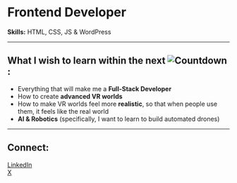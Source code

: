 # Frontend Developer

**Skills:** HTML, CSS, JS & WordPress

---

## What I wish to learn within the next ![Countdown](https://img.shields.io/badge/Launch-in%2030%20days-brightgreen):
- Everything that will make me a **Full-Stack Developer**  
- How to create **advanced VR worlds**  
- How to make VR worlds feel more **realistic**, so that when people use them, it feels like the real world  
- **AI & Robotics** (specifically, I want to learn to build automated drones)

---

## Connect:
[LinkedIn](https://www.linkedin.com/in/md-sazedur-rahman-7a0103328/)  
[X](https://x.com/sazi_zZz)
